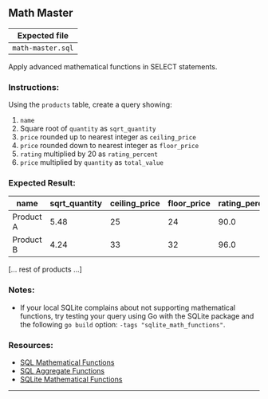 ## Math Master

| Expected file |
| ------------- |
| `math-master.sql` |

Apply advanced mathematical functions in SELECT statements.

### Instructions:

Using the `products` table, create a query showing:
1. `name`
2. Square root of `quantity` as `sqrt_quantity`
3. `price` rounded up to nearest integer as `ceiling_price`
4. `price` rounded down to nearest integer as `floor_price`
5. `rating` multiplied by 20 as `rating_percent`
6. `price` multiplied by `quantity` as `total_value`

### Expected Result:

| name      | sqrt_quantity | ceiling_price | floor_price | rating_percent | total_value |
|-----------|---------------|---------------|-------------|----------------|-------------|
| Product A | 5.48          | 25            | 24          | 90.0           | 749.70      |
| Product B | 4.24          | 33            | 32          | 96.0           | 585.00      |
[... rest of products ...]


### Notes:

- If your local SQLite complains about not supporting mathematical functions, try testing your query using Go with the SQLite package and the following `go build` option: `-tags "sqlite_math_functions"`.

### Resources:

- [SQL Mathematical Functions](https://www.w3schools.com/sql/sql_ref_sqlserver_math.asp)
- [SQL Aggregate Functions](https://www.w3schools.com/sql/sql_functions.asp)
- [SQLite Mathematical Functions](https://www.sqlite.org/lang_mathfunc.html)

---